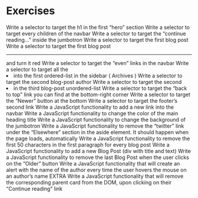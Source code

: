 # Exercises

Write a selector to target the h1 in the first “hero” section
Write a selector to target every children of the navbar
Write a selector to target the “continue reading…” inside the jumbotron
Write a selector to target the first blog post
Write a selector to target the first blog post <hr> and turn it red
Write a selector to target the “even” links in the navbar
Write a selector to target all the <li> into the first ordered-list in the sidebar ( Archives )
Write a selector to target the second blog-post author
Write a selector to target the second <li> in the third blog-post unordered-list
Write a selector to target the “back to top” link you can find at the bottom-right corner
Write a selector to target the “Newer” button at the bottom
Write a selector to target the footer’s second link
Write a JavaScript functionality to add a new link into the navbar
Write a JavaScript functionality to change the color of the main heading title
Write a JavaScript functionality to change the background of the jumbotron
Write a JavaScript functionality to remove the “twitter” link under the “Elsewhere” section in the aside element. It should happen when the page loads, automatically
Write a JavaScript functionality to remove the first 50 characters in the first paragraph for every blog post
Write a JavaScript functionality to add a new Blog Post (div with title and text)
Write a JavaScript functionality to remove the last Blog Post when the user clicks on the “Older” button
Write a JavaScript functionality that will create an alert with the name of the author every time the user hovers the mouse on an author’s name
EXTRA Write a JavaScript functionality that will remove the corresponding parent card from the DOM, upon clicking on their “Continue reading” link
